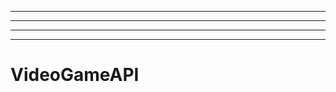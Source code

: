 ----
----------------------------------------------------------------------------------------------------
----------------------------------------------------------------------------------------------------
-------------------------------------------------------
# VideoGameAPI

